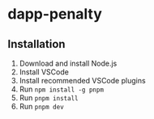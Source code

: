 # dapp-penalty

## Installation

1. Download and install Node.js
2. Install VSCode
3. Install recommended VSCode plugins
4. Run `npm install -g pnpm`
5. Run `pnpm install`
6. Run `pnpm dev`
